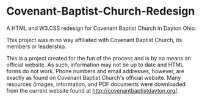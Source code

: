 # Covenant-Baptist-Church-Redesign
A HTML and W3.CSS redesign for Covenant Baptist Church in Dayton Ohio.

This project was in no way affiliated with Covenant Baptist Church, its members or leadership. 

This is a project created for the fun of the process and is by no means an official website. 
As such, information may not be up to date and HTML forms do not work. 
Phone numbers and email addresses, however, are exactly as found on Covenant Baptist Church's official website.
Many resources (images, information, and PDF documents were downloaded from the current website found at http://covenantbaptistdayton.org/.
